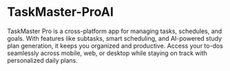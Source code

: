 # TaskMaster-ProAI
 TaskMaster Pro is a cross-platform app for managing tasks, schedules, and goals. With features like subtasks, smart scheduling, and AI-powered study plan generation, it keeps you organized and productive. Access your to-dos seamlessly across mobile, web, or desktop while staying on track with personalized daily plans.
